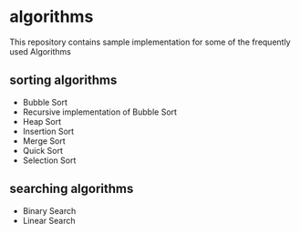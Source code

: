 # algorithms
This repository contains sample implementation for some of the frequently used Algorithms
## sorting algorithms
- Bubble Sort
- Recursive implementation of Bubble Sort
- Heap Sort
- Insertion Sort
- Merge Sort
- Quick Sort
- Selection Sort

## searching algorithms
- Binary Search
- Linear Search
